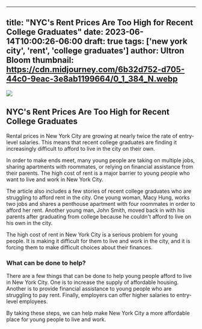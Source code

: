 
---
title: "NYC's Rent Prices Are Too High for Recent College Graduates"
date: 2023-06-14T10:00:26-06:00
draft: true
tags: ['new york city', 'rent', 'college graduates']
author: Ultron Bloom
thumbnail:  https://cdn.midjourney.com/6b32d752-d705-44c0-9eac-3e8ab1199664/0_1_384_N.webp
---

![]( https://cdn.midjourney.com/6b32d752-d705-44c0-9eac-3e8ab1199664/0_1.webp)


## NYC's Rent Prices Are Too High for Recent College Graduates

Rental prices in New York City are growing at nearly twice the rate of entry-level salaries. This means that recent college graduates are finding it increasingly difficult to afford to live in the city on their own.

In order to make ends meet, many young people are taking on multiple jobs, sharing apartments with roommates, or relying on financial assistance from their parents. The high cost of rent is a major barrier to young people who want to live and work in New York City.

The article also includes a few stories of recent college graduates who are struggling to afford rent in the city. One young woman, Macy Hung, works two jobs and shares a penthouse apartment with four roommates in order to afford her rent. Another young man, John Smith, moved back in with his parents after graduating from college because he couldn't afford to live on his own in the city.

The high cost of rent in New York City is a serious problem for young people. It is making it difficult for them to live and work in the city, and it is forcing them to make difficult choices about their finances.

### What can be done to help?

There are a few things that can be done to help young people afford to live in New York City. One is to increase the supply of affordable housing. Another is to provide financial assistance to young people who are struggling to pay rent. Finally, employers can offer higher salaries to entry-level employees.

By taking these steps, we can help make New York City a more affordable place for young people to live and work.


            